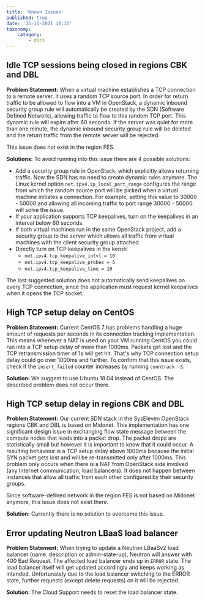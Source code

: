 ```yaml
---
title: 'Known Issues'
published: true
date: '25-11-2021 10:15'
taxonomy:
    category:
        - docs
---
```


## Idle TCP sessions being closed in regions CBK and DBL

**Problem Statement:**
When a virtual machine establishes a TCP connection to a remote server, it uses a random TCP source port.
In order for return traffic to be allowed to flow into a VM in OpenStack, a dynamic inbound security group rule will automatically be created by the SDN (Software Defined Network), allowing traffic to flow to this random TCP port.
This dynamic rule will expire after 60 seconds. If the server was quiet for more than one minute, the dynamic inbound security group rule will be deleted and the return traffic from the remote server will be rejected.

This issue does not exist in the region FES.

**Solutions:**
To avoid running into this issue there are 4 possible solutions:

* Add a security group rule in OpenStack, which explicitly allows returning traffic. Now the SDN has no need to create dynamic rules anymore. The Linux kernel option `net.ipv4.ip_local_port_range` configures the range from which the random source port will be picked when a virtual machine initiates a connection. For example, setting this value to 30000 - 50000 and allowing all incoming traffic to port range 30000 - 50000 will solve the issue.
* If your application supports TCP keepalives, turn on the keepalives in an interval below 60 seconds.
* If both virtual machines run in the same OpenStack project, add a security group to the server which allows all traffic from virtual machines with the client security group attached.
* Directly turn on TCP keepalives in the kernel
  * `net.ipv4.tcp_keepalive_intvl = 10`
  * `net.ipv4.tcp_keepalive_probes = 5`
  * `net.ipv4.tcp_keepalive_time = 10`

The last suggested solution does not automatically send keepalives on every TCP connection, since the application must request kernel keepalives when it opens the TCP socket.

## High TCP setup delay on CentOS

**Problem Statement:**
Current CentOS 7 has problems handling a huge amount of requests per seconds in its connection tracking implementation. This means whenever a NAT is used on your VM running CentOS you could run into a TCP setup delay of more than 1000ms. Packets get lost and the TCP retransmission timer of 1s will get hit. That's why TCP connection setup delay could go over 1000ms and further. To confirm that this issue exists, check if the `insert_failed` counter increases by running `conntrack -S`.

**Solution:**
We suggest to use Ubuntu 18.04 instead of CentOS. The described problem does not occur there.

## High TCP setup delay in regions CBK and DBL

**Problem Statement:**
Our current SDN stack in the SysEleven OpenStack regions CBK and DBL is based on Midonet. This implementation has one significant design issue in exchanging flow state message between the compute nodes that leads into a packet drop. The packet drops are statistically small but however it is important to know that it could occur. A resulting behaviour is a TCP setup delay above 1000ms because the initial SYN packet gets lost and will be re-transmitted only after 1000ms. This problem only occurs when there is a NAT from OpenStack side involved (any Internet communication, load balancers). It does not happen between instances that allow all traffic from each other configured by their security groups.

Since software-defined network in the region FES is not based on Midonet anymore, this issue does not exist there.

**Solution:**
Currently there is no solution to overcome this issue.

## Error updating Neutron LBaaS load balancer

**Problem Statement:**
When trying to update a Neutron LBaaSv2 load balancer (name, description or admin-state-up), Neutron will answer with 400 Bad Request. The affected load balancer ends up in `ERROR` state. The load balancer itself will get updated accordingly and keeps working as intended. Unfortunately due to the load balancer switching to the ERROR state, further requests (except delete requests) on it will be rejected.

**Solution:**
The Cloud Support needs to reset the load balancer state.
